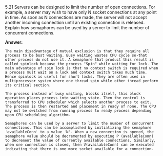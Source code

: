 5.21 Servers can be designed to limit the number of open connections. For
example, a server may wish to have only N socket connections at any
point in time. As soon as N connections are made, the server will
not accept another incoming connection until an existing connection
is released. Explain how semaphores can be used by a server to limit the
number of concurrent connections.

**Answer:**

`The main disadvantage of mutual exclusion is that they require all process to be bust waiting. Busy waiting wastes CPU cycle so-that other process do not use it. A semaphore that product this result is called spinlock because the process "Spin" while waiting for lock. The main advantage of spin lock is that no context switch is required when a process must wait on a lock and context switch takes much time. Hence spinlock is useful for short locks. They are often used in multiprocessor system where one thread spin while other thread perform its critical section.`

`The process instead of busy waiting, blocks itself, this block operation places process into waiting state. Then the control is transferred to CPU scheduler which selects another process to exit. The process is then restarted and placement in ready of none. The CPU may not be switched from running process to ready process depending upon CPU scheduling algorithm.`

`Semaphores can be used by a server to limit the number of concurrent connections. This can be accomplished by initializing the semaphore 'availableConn' to a value 'N'. When a new connection is opened, the semaphore value should be decremented by executing P (availableConn) to decrement the value of currently available connections.
Similarly, when one connection is closed, then V(availableConn) can be executed indicating that there is one more socket available for a connection.`
